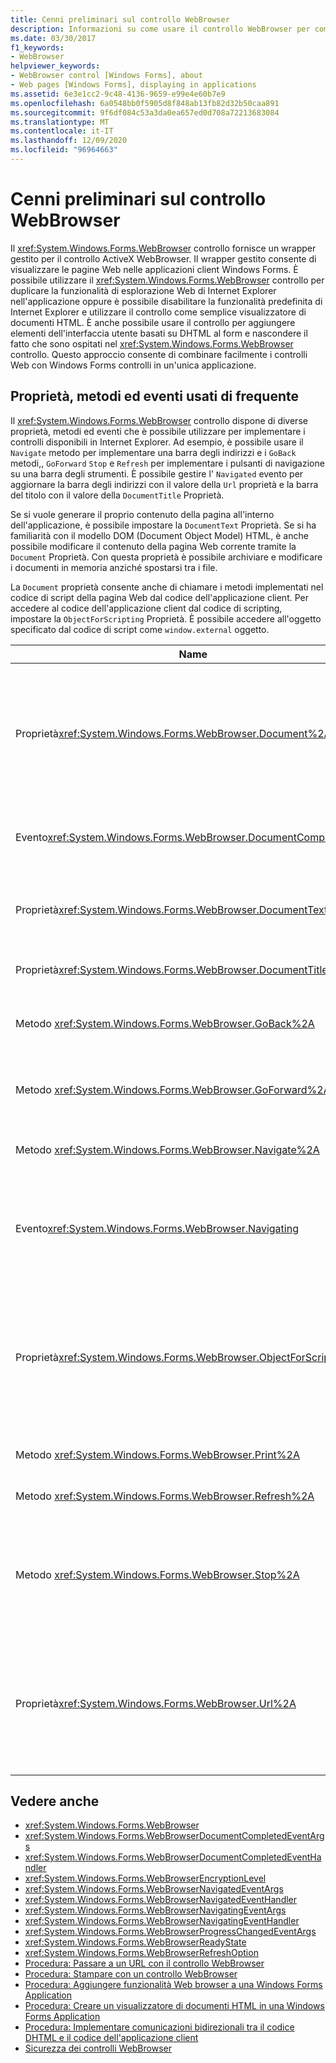 ```yaml
---
title: Cenni preliminari sul controllo WebBrowser
description: Informazioni su come usare il controllo WebBrowser per combinare facilmente i controlli Web con Windows Forms controlli in una singola applicazione.
ms.date: 03/30/2017
f1_keywords:
- WebBrowser
helpviewer_keywords:
- WebBrowser control [Windows Forms], about
- Web pages [Windows Forms], displaying in applications
ms.assetid: 6e3e1cc2-9c48-4136-9659-e99e4e60b7e9
ms.openlocfilehash: 6a0548bb0f5905d8f848ab13fb82d32b50caa891
ms.sourcegitcommit: 9f6df084c53a3da0ea657ed0d708a72213683084
ms.translationtype: MT
ms.contentlocale: it-IT
ms.lasthandoff: 12/09/2020
ms.locfileid: "96964663"
---
```

# <a name="webbrowser-control-overview"></a>Cenni preliminari sul controllo WebBrowser
Il <xref:System.Windows.Forms.WebBrowser> controllo fornisce un wrapper gestito per il controllo ActiveX WebBrowser. Il wrapper gestito consente di visualizzare le pagine Web nelle applicazioni client Windows Forms. È possibile utilizzare il <xref:System.Windows.Forms.WebBrowser> controllo per duplicare la funzionalità di esplorazione Web di Internet Explorer nell'applicazione oppure è possibile disabilitare la funzionalità predefinita di Internet Explorer e utilizzare il controllo come semplice visualizzatore di documenti HTML. È anche possibile usare il controllo per aggiungere elementi dell'interfaccia utente basati su DHTML al form e nascondere il fatto che sono ospitati nel <xref:System.Windows.Forms.WebBrowser> controllo. Questo approccio consente di combinare facilmente i controlli Web con Windows Forms controlli in un'unica applicazione.  
  
## <a name="frequently-used-properties-methods-and-events"></a>Proprietà, metodi ed eventi usati di frequente  
 Il <xref:System.Windows.Forms.WebBrowser> controllo dispone di diverse proprietà, metodi ed eventi che è possibile utilizzare per implementare i controlli disponibili in Internet Explorer. Ad esempio, è possibile usare il `Navigate` metodo per implementare una barra degli indirizzi e i `GoBack` metodi,, `GoForward` `Stop` e `Refresh` per implementare i pulsanti di navigazione su una barra degli strumenti. È possibile gestire l' `Navigated` evento per aggiornare la barra degli indirizzi con il valore della `Url` proprietà e la barra del titolo con il valore della `DocumentTitle` Proprietà.  
  
 Se si vuole generare il proprio contenuto della pagina all'interno dell'applicazione, è possibile impostare la `DocumentText` Proprietà. Se si ha familiarità con il modello DOM (Document Object Model) HTML, è anche possibile modificare il contenuto della pagina Web corrente tramite la `Document` Proprietà. Con questa proprietà è possibile archiviare e modificare i documenti in memoria anziché spostarsi tra i file.  
  
 La `Document` proprietà consente anche di chiamare i metodi implementati nel codice di script della pagina Web dal codice dell'applicazione client. Per accedere al codice dell'applicazione client dal codice di scripting, impostare la `ObjectForScripting` Proprietà. È possibile accedere all'oggetto specificato dal codice di script come `window.external` oggetto.  
  
|Name|Descrizione|  
|----------|-----------------|  
|Proprietà<xref:System.Windows.Forms.WebBrowser.Document%2A>|Ottiene un oggetto che fornisce l'accesso gestito al DOM (Document Object Model) HTML della pagina Web corrente.|  
|Evento<xref:System.Windows.Forms.WebBrowser.DocumentCompleted>|Si verifica al termine del caricamento di una pagina Web.|  
|Proprietà<xref:System.Windows.Forms.WebBrowser.DocumentText%2A>|Ottiene o imposta il contenuto HTML della pagina Web corrente.|  
|Proprietà<xref:System.Windows.Forms.WebBrowser.DocumentTitle%2A>|Ottiene il titolo della pagina Web corrente.|  
|Metodo <xref:System.Windows.Forms.WebBrowser.GoBack%2A>|Passa alla pagina precedente nella cronologia.|  
|Metodo <xref:System.Windows.Forms.WebBrowser.GoForward%2A>|Passa alla pagina successiva della cronologia.|  
|Metodo <xref:System.Windows.Forms.WebBrowser.Navigate%2A>|Consente di passare all'URL specificato.|  
|Evento<xref:System.Windows.Forms.WebBrowser.Navigating>|Si verifica prima dell'inizio della navigazione, consentendo l'annullamento dell'azione.|  
|Proprietà<xref:System.Windows.Forms.WebBrowser.ObjectForScripting%2A>|Ottiene o imposta un oggetto che può essere utilizzato dal codice di scripting di pagine Web per comunicare con l'applicazione.|  
|Metodo <xref:System.Windows.Forms.WebBrowser.Print%2A>|Stampa la pagina Web corrente.|  
|Metodo <xref:System.Windows.Forms.WebBrowser.Refresh%2A>|Ricarica la pagina Web corrente.|  
|Metodo <xref:System.Windows.Forms.WebBrowser.Stop%2A>|Arresta l'esplorazione corrente e arresta gli elementi dinamici della pagina, quali suoni e animazioni.|  
|Proprietà<xref:System.Windows.Forms.WebBrowser.Url%2A>|Ottiene o imposta l'URL della pagina Web corrente. Impostando questa proprietà, il controllo viene spostato sul nuovo URL.|  
  
## <a name="see-also"></a>Vedere anche

- <xref:System.Windows.Forms.WebBrowser>
- <xref:System.Windows.Forms.WebBrowserDocumentCompletedEventArgs>
- <xref:System.Windows.Forms.WebBrowserDocumentCompletedEventHandler>
- <xref:System.Windows.Forms.WebBrowserEncryptionLevel>
- <xref:System.Windows.Forms.WebBrowserNavigatedEventArgs>
- <xref:System.Windows.Forms.WebBrowserNavigatedEventHandler>
- <xref:System.Windows.Forms.WebBrowserNavigatingEventArgs>
- <xref:System.Windows.Forms.WebBrowserNavigatingEventHandler>
- <xref:System.Windows.Forms.WebBrowserProgressChangedEventArgs>
- <xref:System.Windows.Forms.WebBrowserReadyState>
- <xref:System.Windows.Forms.WebBrowserRefreshOption>
- [Procedura: Passare a un URL con il controllo WebBrowser](how-to-navigate-to-a-url-with-the-webbrowser-control.md)
- [Procedura: Stampare con un controllo WebBrowser](how-to-print-with-a-webbrowser-control.md)
- [Procedura: Aggiungere funzionalità Web browser a una Windows Forms Application](how-to-add-web-browser-capabilities-to-a-windows-forms-application.md)
- [Procedura: Creare un visualizzatore di documenti HTML in una Windows Forms Application](how-to-create-an-html-document-viewer-in-a-windows-forms-application.md)
- [Procedura: Implementare comunicazioni bidirezionali tra il codice DHTML e il codice dell'applicazione client](implement-two-way-com-between-dhtml-and-client.md)
- [Sicurezza dei controlli WebBrowser](webbrowser-security.md)
